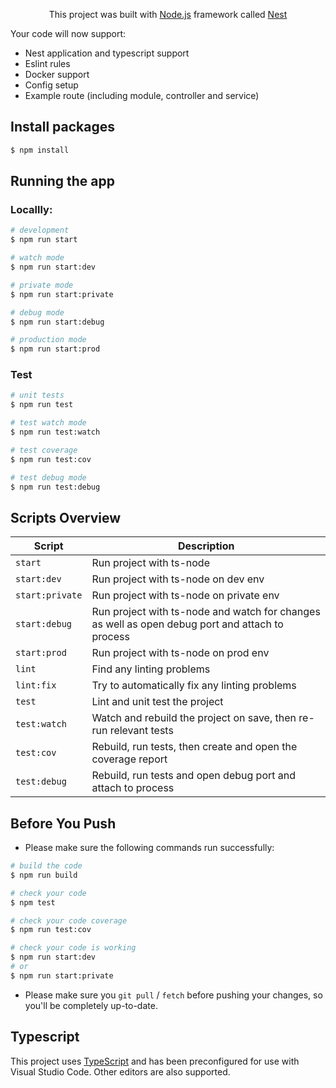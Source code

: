   <p align="center">This project was built with <a href="http://nodejs.org" target="_blank">Node.js</a> framework called <a href="https://nestjs.com/" target="_blank">Nest</a></p>
    <p align="center">

Your code will now support:
- Nest application and typescript support
- Eslint rules
- Docker support
- Config setup
- Example route (including module, controller and service)

## Install packages

```bash
$ npm install
```

## Running the app
### Locallly:

```bash
# development
$ npm run start

# watch mode
$ npm run start:dev

# private mode
$ npm run start:private

# debug mode
$ npm run start:debug

# production mode
$ npm run start:prod
```

### Test

```bash
# unit tests
$ npm run test

# test watch mode
$ npm run test:watch

# test coverage
$ npm run test:cov

# test debug mode
$ npm run test:debug

```

## Scripts Overview

| Script  | Description   |
|---|---|
| `start` | Run project with ts-node |
| `start:dev` | Run project with ts-node on dev env |
| `start:private` | Run project with ts-node on private env |
| `start:debug` | Run project with ts-node and watch for changes as well as open debug port and attach to process |
| `start:prod` | Run project with ts-node on prod env |
| `lint` | Find any linting problems |
| `lint:fix` | Try to automatically fix any linting problems |
| `test` | Lint and unit test the project |
| `test:watch` | Watch and rebuild the project on save, then re-run relevant tests |
| `test:cov` | Rebuild, run tests, then create and open the coverage report |
| `test:debug` | Rebuild, run tests and open debug port and attach to process |

## Before You Push

- Please make sure the following commands run successfully:
```bash
# build the code
$ npm run build

# check your code
$ npm test

# check your code coverage
$ npm run test:cov

# check your code is working
$ npm run start:dev 
# or
$ npm run start:private
```
- Please make sure you `git pull` / `fetch` before pushing your changes, so you'll be completely up-to-date.

## Typescript

This project uses [TypeScript](https://www.typescriptlang.org) and has been preconfigured for use with Visual Studio Code. Other editors are also supported.
